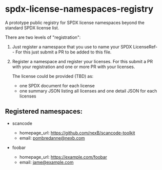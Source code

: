 # spdx-license-namespaces-registry
A prototype public registry for SPDX license namespaces beyond the standard SPDX license list. 

There are two levels of "registration":

1. Just register a namespace that you use to name your SPDX LicenseRef-<namespace>-<some id>
   For this just submit a PR to be added to this file.

2. Register a namespace and register your licenses.
   For this submit a PR with your registration and one or more PR with your licenses.
   
   The license could be provided (TBD) as:
   * one SPDX document for each license
   * one summary JSON listing all licenses and one detail JSON for each licenses


## Registered namespaces:

 * scancode
   * homepage_url: https://github.com/nexB/scancode-toolkit
   * email: pombredanne@nexb.com

 * foobar
   * homepage_url: https://example.com/foobar
   * email: jame@example.com